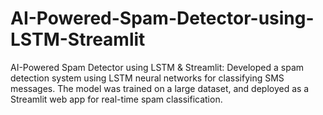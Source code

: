 # AI-Powered-Spam-Detector-using-LSTM-Streamlit
AI-Powered Spam Detector using LSTM &amp; Streamlit: Developed a spam detection system using LSTM neural networks for classifying SMS messages. The model was trained on a large dataset, and deployed as a Streamlit web app for real-time spam classification.
